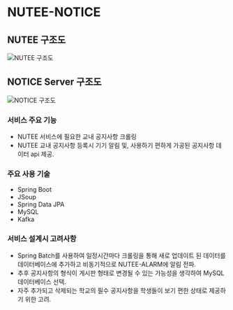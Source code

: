 # NUTEE-NOTICE

## NUTEE 구조도
![NUTEE 구조도](https://user-images.githubusercontent.com/47442178/108618442-96779080-7461-11eb-819e-c8dd855a8070.jpg)

## NOTICE Server 구조도
![NOTICE 구조도](https://user-images.githubusercontent.com/47442178/112945619-7da08000-916f-11eb-8c62-8836bc0a2be4.png)

### 서비스 주요 기능
- NUTEE 서비스에 필요한 교내 공지사항 크롤링 
- NUTEE 교내 공지사항 등록시 기기 알림 및, 사용하기 편하게 가공된 공지사항 데이터 api 제공.

### 주요 사용 기술
- Spring Boot
- JSoup
- Spring Data JPA
- MySQL
- Kafka

### 서비스 설계시 고려사항
- Spring Batch를 사용하여 일정시간마다 크롤링을 통해 새로 업데이트 된 데이터를 데이터베이스에 추가하고 비동기적으로 NUTEE-ALARM에 알림 전파.
- 추후 공지사항의 형식이 게시판 형태로 변경될 수 있는 가능성을 생각하여 MySQL 데이터베이스 선택.
- 자주 추가되고 삭제되는 학교의 필수 공지사항을 학생들이 보기 편한 상태로 제공하기 위한 고려.
